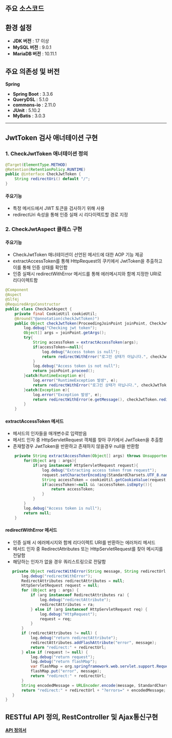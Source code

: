 ## 주요 소스코드

## 환경 설정
- **JDK 버전** : 17 이상
- **MySQL 버전** : 9.0.1
- **MariaDB 버전** : 10.11.1

## 주요 의존성 및 버전
**Spring**
- **Spring Boot** : 3.3.6
- **QueryDSL** : 5.1.0
- **commons-io** : 2.11.0
- **JUnit** : 5.10.2
- **MyBatis** : 3.0.3

---

## JwtToken 검사 애너테이션 구현

### 1. CheckJwtToken 애너테이션 정의
```java
@Target(ElementType.METHOD)
@Retention(RetentionPolicy.RUNTIME)
public @interface CheckJwtToken {
    String redirectUri() default "/";
}
```
#### 주요기능
 - 특정 메서드에서 JWT 토큰을 검사하기 위해 사용
 - redirectUri 속성을 통해 인증 실패 시 리다이렉트할 경로 지정

### 2. CheckJwtAspect 클래스 구현

#### 주요기능
 - CheckJwtToken 매너테이션이 선언된 메서드에 대한 AOP 기능 제공
 - extractAccessToken를 통해 HttpRequest의 쿠키에서 JwtToken을 추출하고 이를 통해 인증 상태를 확인함
 - 인증 실패시 redirectWithError 메서드를 통해 에러메시지와 함께 지정한 URI로 리다이렉트함
```java
@Component
@Aspect
@Slf4j
@RequiredArgsConstructor
public class CheckJwtAspect {
    private final CookieUtil cookieUtil;
    @Around("@annotation(checkJwtToken)")
    public Object checkJwtToken(ProceedingJoinPoint joinPoint, CheckJwtToken checkJwtToken) throws Throwable {
        log.debug("Checking jwt token");
        Object[] args = joinPoint.getArgs();
        try{
            String accessToken = extractAccessToken(args);
            if(accessToken==null){
                log.debug("Access token is null");
                return redirectWithError("로그인 상태가 아닙니다.", checkJwtToken.redirectUri(),args);
            }
            log.debug("Access token is not null");
            return joinPoint.proceed();
        }catch(RuntimeException e){
            log.error("RuntimeException 발생", e);
            return redirectWithError("로그인 상태가 아닙니다.", checkJwtToken.redirectUri(),args);
        }catch(Exception e){
            log.error("Exception 발생", e);
            return redirectWithError(e.getMessage(), checkJwtToken.redirectUri(),args);
        }
    }
```
#### extractAccessToken 메서드
 - 메서드의 인자들을 매개변수로 입력받음
 - 메서드 인자 중 HttpServletRequest 객체를 찾아 쿠키에서 JwtToken을 추출함
 - 존재할경우 JwtToken을 반환하고 존재하지 않을경우 null을 반환함

```java
    private String extractAccessToken(Object[] args) throws UnsupportedEncodingException {
        for(Object arg : args){
            if(arg instanceof HttpServletRequest request){
                log.debug("Extracting access token from request");
                request.setCharacterEncoding(StandardCharsets.UTF_8.name());
                String accessToken = cookieUtil.getCookieValue(request,"accessToken");
                if(accessToken!=null && !accessToken.isEmpty()){
                    return accessToken;
                }
            }
        }
        log.debug("Access token is null");
        return null;
    }
```
#### redirectWithError 메서드
 - 인증 실패 시 에러메시지와 함께 리다이렉트 URI를 반환하는 에러처리 메서드
 - 메서드 인자 중 RedirectAttributes 또는 HttpServletRequest를 찾아 메시지를 전달함
 - 해당하는 인자가 없을 경우 쿼리스트링으로 전달함
 ```java
    private Object redirectWithError(String message, String redirectUrl, Object[] args) {
        log.debug("redirectWithError");
        RedirectAttributes redirectAttributes = null;
        HttpServletRequest request = null;
        for (Object arg : args) {
            if (arg instanceof RedirectAttributes ra) {
                log.debug("redirectAttribute");
                redirectAttributes = ra;
            } else if (arg instanceof HttpServletRequest req) {
                log.debug("HttpRequest");
                request = req;
            }
        }
        if (redirectAttributes != null) {
            log.debug("return redirectAttribute");
            redirectAttributes.addFlashAttribute("error", message);
            return "redirect:" + redirectUrl;
        } else if (request != null) {
            log.debug("return request");
            log.debug("return flashMap");
            var flashMap = org.springframework.web.servlet.support.RequestContextUtils.getOutputFlashMap(request);
            flashMap.put("error", message);
            return "redirect:" + redirectUrl;
        }
        String encodedMessage = URLEncoder.encode(message, StandardCharsets.UTF_8);
        return "redirect:" + redirectUrl + "?errors=" + encodedMessage;
    }
}
```

## RESTful API 정의, RestController 및 Ajax통신구현

**[API 정의서](project/swc/REST_API.pdf)**

